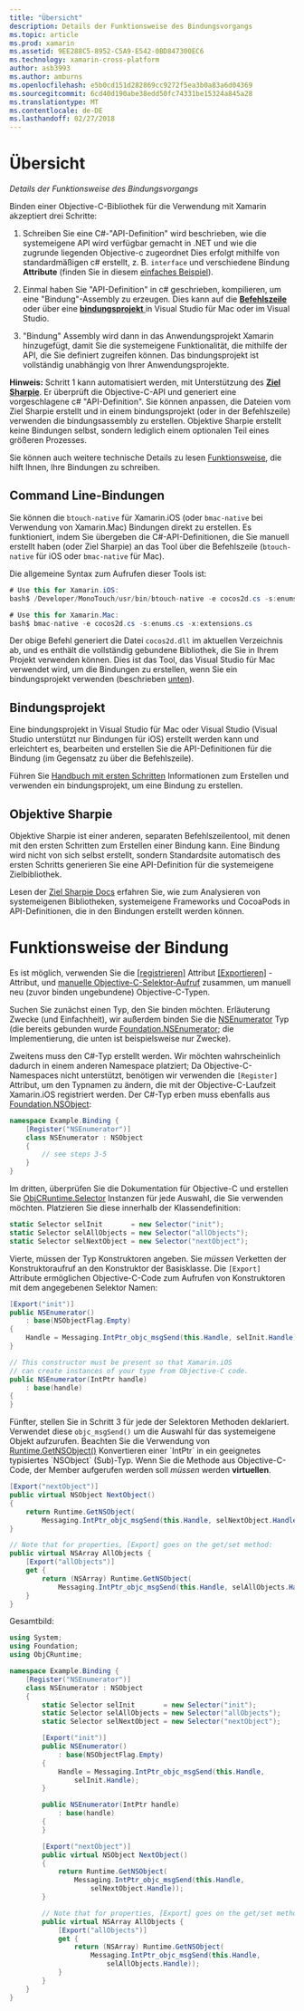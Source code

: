 ```yaml
---
title: "Übersicht"
description: Details der Funktionsweise des Bindungsvorgangs
ms.topic: article
ms.prod: xamarin
ms.assetid: 9EE288C5-8952-C5A9-E542-0BD847300EC6
ms.technology: xamarin-cross-platform
author: asb3993
ms.author: amburns
ms.openlocfilehash: e5b0cd151d282869cc9272f5ea3b0a83a6d04369
ms.sourcegitcommit: 6cd40d190abe38edd50fc74331be15324a845a28
ms.translationtype: MT
ms.contentlocale: de-DE
ms.lasthandoff: 02/27/2018
---
```

# <a name="overview"></a>Übersicht

_Details der Funktionsweise des Bindungsvorgangs_

Binden einer Objective-C-Bibliothek für die Verwendung mit Xamarin akzeptiert drei Schritte:

1. Schreiben Sie eine C#-"API-Definition" wird beschrieben, wie die systemeigene API wird verfügbar gemacht in .NET und wie die zugrunde liegenden Objective-c zugeordnet Dies erfolgt mithilfe von standardmäßigen c# erstellt, z. B. `interface` und verschiedene Bindung **Attribute** (finden Sie in diesem [einfaches Beispiel](~/cross-platform/macios/binding/objective-c-libraries.md#Binding_an_API)).

2. Einmal haben Sie "API-Definition" in c# geschrieben, kompilieren, um eine "Bindung"-Assembly zu erzeugen. Dies kann auf die [ **Befehlszeile** ](#commandline) oder über eine [ **bindungsprojekt** ](#bindingproject) in Visual Studio für Mac oder im Visual Studio.

3. "Bindung" Assembly wird dann in das Anwendungsprojekt Xamarin hinzugefügt, damit Sie die systemeigene Funktionalität, die mithilfe der API, die Sie definiert zugreifen können.
  Das bindungsprojekt ist vollständig unabhängig von Ihrer Anwendungsprojekte.

**Hinweis:** Schritt 1 kann automatisiert werden, mit Unterstützung des [ **Ziel Sharpie**](#objectivesharpie). Er überprüft die Objective-C-API und generiert eine vorgeschlagene c# "API-Definition". Sie können anpassen, die Dateien vom Ziel Sharpie erstellt und in einem bindungsprojekt (oder in der Befehlszeile) verwenden die bindungsassembly zu erstellen. Objektive Sharpie erstellt keine Bindungen selbst, sondern lediglich einem optionalen Teil eines größeren Prozesses.

Sie können auch weitere technische Details zu lesen [Funktionsweise](#howitworks), die hilft Ihnen, Ihre Bindungen zu schreiben.

<a name="Command_Line_Bindings" /><a name="commandline" />

## <a name="command-line-bindings"></a>Command Line-Bindungen

Sie können die `btouch-native` für Xamarin.iOS (oder `bmac-native` bei Verwendung von Xamarin.Mac) Bindungen direkt zu erstellen. Es funktioniert, indem Sie übergeben die C#-API-Definitionen, die Sie manuell erstellt haben (oder Ziel Sharpie) an das Tool über die Befehlszeile (`btouch-native` für iOS oder `bmac-native` für Mac).


Die allgemeine Syntax zum Aufrufen dieser Tools ist:

```csharp
# Use this for Xamarin.iOS:
bash$ /Developer/MonoTouch/usr/bin/btouch-native -e cocos2d.cs -s:enums.cs -x:extensions.cs
```

```csharp
# Use this for Xamarin.Mac:
bash$ bmac-native -e cocos2d.cs -s:enums.cs -x:extensions.cs
```

Der obige Befehl generiert die Datei `cocos2d.dll` im aktuellen Verzeichnis ab, und es enthält die vollständig gebundene Bibliothek, die Sie in Ihrem Projekt verwenden können. Dies ist das Tool, das Visual Studio für Mac verwendet wird, um die Bindungen zu erstellen, wenn Sie ein bindungsprojekt verwenden (beschrieben [unten](#bindingproject)).


<a name="bindingproject" />

## <a name="binding-project"></a>Bindungsprojekt

Eine bindungsprojekt in Visual Studio für Mac oder Visual Studio (Visual Studio unterstützt nur Bindungen für iOS) erstellt werden kann und erleichtert es, bearbeiten und erstellen Sie die API-Definitionen für die Bindung (im Gegensatz zu über die Befehlszeile).

Führen Sie [Handbuch mit ersten Schritten](~/cross-platform/macios/binding/objective-c-libraries.md#Getting_Started) Informationen zum Erstellen und verwenden ein bindungsprojekt, um eine Bindung zu erstellen.

<a name="objectivesharpie" />

## <a name="objective-sharpie"></a>Objektive Sharpie

Objektive Sharpie ist einer anderen, separaten Befehlszeilentool, mit denen mit den ersten Schritten zum Erstellen einer Bindung kann. Eine Bindung wird nicht von sich selbst erstellt, sondern Standardsite automatisch des ersten Schritts generieren Sie eine API-Definition für die systemeigene Zielbibliothek.

Lesen der [Ziel Sharpie Docs](~/cross-platform/macios/binding/objective-sharpie/index.md) erfahren Sie, wie zum Analysieren von systemeigenen Bibliotheken, systemeigene Frameworks und CocoaPods in API-Definitionen, die in den Bindungen erstellt werden können.

<a name="howitworks" />

# <a name="how-binding-works"></a>Funktionsweise der Bindung

Es ist möglich, verwenden Sie die [[registrieren]](https://developer.xamarin.com/api/type/Foundation.RegisterAttribute/) Attribut [[Exportieren]](https://developer.xamarin.com/api/type/Foundation.ExportAttribute/) -Attribut, und [manuelle Objective-C-Selektor-Aufruf](~/ios/internals/objective-c-selectors.md) zusammen, um manuell neu (zuvor binden ungebundene) Objective-C-Typen.

Suchen Sie zunächst einen Typ, den Sie binden möchten. Erläuterung Zwecke (und Einfachheit), wir außerdem binden Sie die [NSEnumerator](http://developer.apple.com/iphone/library/documentation/Cocoa/Reference/Foundation/Classes/NSEnumerator_Class/Reference/Reference.html) Typ (die bereits gebunden wurde [Foundation.NSEnumerator](https://developer.xamarin.com/api/type/Foundation.NSEnumerator/); die Implementierung, die unten ist beispielsweise nur Zwecke).

Zweitens muss den C#-Typ erstellt werden. Wir möchten wahrscheinlich dadurch in einem anderen Namespace platziert; Da Objective-C-Namespaces nicht unterstützt, benötigen wir verwenden die `[Register]` Attribut, um den Typnamen zu ändern, die mit der Objective-C-Laufzeit Xamarin.iOS registriert werden. Der C#-Typ erben muss ebenfalls aus [Foundation.NSObject](https://developer.xamarin.com/api/type/Foundation.NSObject/):

```csharp
namespace Example.Binding {
    [Register("NSEnumerator")]
    class NSEnumerator : NSObject
    {
        // see steps 3-5
    }
}
```

Im dritten, überprüfen Sie die Dokumentation für Objective-C und erstellen Sie [ObjCRuntime.Selector](https://developer.xamarin.com/api/type/ObjCRuntime.Selector/) Instanzen für jede Auswahl, die Sie verwenden möchten. Platzieren Sie diese innerhalb der Klassendefinition:

```csharp
static Selector selInit       = new Selector("init");
static Selector selAllObjects = new Selector("allObjects");
static Selector selNextObject = new Selector("nextObject");
```

Vierte, müssen der Typ Konstruktoren angeben. Sie *müssen* Verketten der Konstruktoraufruf an den Konstruktor der Basisklasse. Die `[Export]` Attribute ermöglichen Objective-C-Code zum Aufrufen von Konstruktoren mit dem angegebenen Selektor Namen:

```csharp
[Export("init")]
public NSEnumerator()
    : base(NSObjectFlag.Empty)
{
    Handle = Messaging.IntPtr_objc_msgSend(this.Handle, selInit.Handle);
}
```

```csharp
// This constructor must be present so that Xamarin.iOS
// can create instances of your type from Objective-C code.
public NSEnumerator(IntPtr handle)
    : base(handle)
{
}
```

Fünfter, stellen Sie in Schritt 3 für jede der Selektoren Methoden deklariert. Verwendet diese `objc_msgSend()` um die Auswahl für das systemeigene Objekt aufzurufen. Beachten Sie die Verwendung von [Runtime.GetNSObject()](https://developer.xamarin.com/api/member/ObjCRuntime.Runtime.GetNSObject/(System.IntPtr)) Konvertieren einer `IntPtr` in ein geeignetes typisiertes `NSObject` (Sub)-Typ. Wenn Sie die Methode aus Objective-C-Code, der Member aufgerufen werden soll *müssen* werden **virtuellen**.

```csharp
[Export("nextObject")]
public virtual NSObject NextObject()
{
    return Runtime.GetNSObject(
        Messaging.IntPtr_objc_msgSend(this.Handle, selNextObject.Handle));
}
```

```csharp
// Note that for properties, [Export] goes on the get/set method:
public virtual NSArray AllObjects {
    [Export("allObjects")]
    get {
        return (NSArray) Runtime.GetNSObject(
            Messaging.IntPtr_objc_msgSend(this.Handle, selAllObjects.Handle));
    }
}
```

Gesamtbild:

```csharp
using System;
using Foundation;
using ObjCRuntime;

namespace Example.Binding {
    [Register("NSEnumerator")]
    class NSEnumerator : NSObject
    {
        static Selector selInit       = new Selector("init");
        static Selector selAllObjects = new Selector("allObjects");
        static Selector selNextObject = new Selector("nextObject");

        [Export("init")]
        public NSEnumerator()
            : base(NSObjectFlag.Empty)
        {
            Handle = Messaging.IntPtr_objc_msgSend(this.Handle,
                selInit.Handle);
        }

        public NSEnumerator(IntPtr handle)
            : base(handle)
        {
        }

        [Export("nextObject")]
        public virtual NSObject NextObject()
        {
            return Runtime.GetNSObject(
                Messaging.IntPtr_objc_msgSend(this.Handle,
                    selNextObject.Handle));
        }

        // Note that for properties, [Export] goes on the get/set method:
        public virtual NSArray AllObjects {
            [Export("allObjects")]
            get {
                return (NSArray) Runtime.GetNSObject(
                    Messaging.IntPtr_objc_msgSend(this.Handle,
                        selAllObjects.Handle));
            }
        }
    }
}
```

